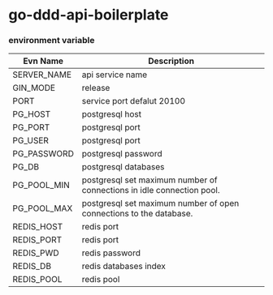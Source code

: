 # go-ddd-api-boilerplate


### environment variable

| Evn Name    | Description                                                           |
| ----------- | --------------------------------------------------------------------- |
| SERVER_NAME | api service name                                                      |
| GIN_MODE    | release                                                               |
| PORT        | service port defalut 20100                                            |
| PG_HOST     | postgresql host                                                       |
| PG_PORT     | postgresql port                                                       |
| PG_USER     | postgresql port                                                       |
| PG_PASSWORD | postgresql password                                                   |
| PG_DB       | postgresql databases                                                  |
| PG_POOL_MIN | postgresql set maximum number of connections in idle connection pool. |
| PG_POOL_MAX | postgresql set maximum number of open connections to the database.    |
| REDIS_HOST  | redis port                                                            |
| REDIS_PORT  | redis port                                                            |
| REDIS_PWD   | redis password                                                        |
| REDIS_DB    | redis databases index                                                 |
| REDIS_POOL  | redis pool                                                            |


